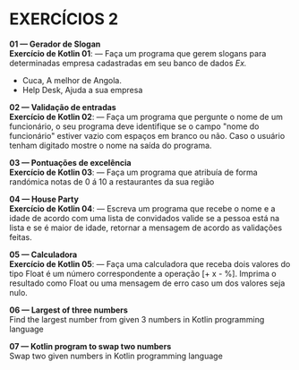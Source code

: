# EXERCÍCIOS 2 #


**01 — Gerador de Slogan**</br>
**Exercício de Kotlin 01**: — Faça um programa que gerem slogans para determinadas empresa cadastradas em seu banco de dados
*Ex.*

- Cuca, A melhor de Angola.
- Help Desk, Ajuda a sua empresa


**02 — Validação de entradas**</br>
**Exercício de Kotlin 02**: — Faça um programa que pergunte o nome de um funcionário, o seu programa deve identifique se
o campo "nome do funcionário" estiver vazio com espaços em branco ou não. Caso o usuário tenham digitado mostre o 
nome na saída do programa.


**03 — Pontuações de excelência**</br>
**Exercício de Kotlin 03**: — Faça um programa que atribuía de forma randómica notas de 0 á 10 a restaurantes da sua 
região


**04 — House Party**</br>
**Exercício de Kotlin 04**: — Escreva um programa que recebe o nome e a idade de acordo com uma lista de convidados
valide se a pessoa está na lista e se é maior de idade, retornar a mensagem de acordo as validações feitas.


**05 — Calculadora**</br>
**Exercício de Kotlin 05**: — Faça uma calculadora que receba dois valores do tipo Float é um número correspondente a 
operação [+  x  -  %].
Imprima o resultado como Float ou uma mensagem de erro caso um dos valores seja nulo.


**06 — Largest of three numbers**</br>
Find the largest number from given 3 numbers in Kotlin programming language



**07 — Kotlin program to swap two numbers**</br>
Swap two given numbers in Kotlin programming language
